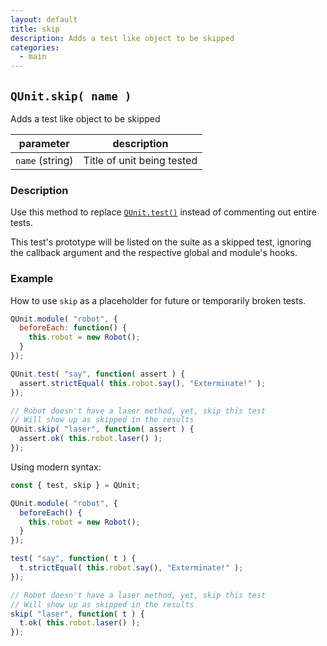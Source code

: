 ```yaml
---
layout: default
title: skip
description: Adds a test like object to be skipped
categories:
  - main
---
```


## `QUnit.skip( name )`

Adds a test like object to be skipped

| parameter | description |
|-----------|-------------|
| `name` (string) | Title of unit being tested |

### Description

Use this method to replace [`QUnit.test()`](/main/QUnit.test/) instead of commenting out entire tests.

This test's prototype will be listed on the suite as a skipped test, ignoring the callback argument and the respective global and module's hooks.

### Example

How to use `skip` as a placeholder for future or temporarily broken tests.

```js
QUnit.module( "robot", {
  beforeEach: function() {
    this.robot = new Robot();
  }
});

QUnit.test( "say", function( assert ) {
  assert.strictEqual( this.robot.say(), "Exterminate!" );
});

// Robot doesn't have a laser method, yet, skip this test
// Will show up as skipped in the results
QUnit.skip( "laser", function( assert ) {
  assert.ok( this.robot.laser() );
});
```

Using modern syntax:

```js
const { test, skip } = QUnit;

QUnit.module( "robot", {
  beforeEach() {
    this.robot = new Robot();
  }
});

test( "say", function( t ) {
  t.strictEqual( this.robot.say(), "Exterminate!" );
});

// Robot doesn't have a laser method, yet, skip this test
// Will show up as skipped in the results
skip( "laser", function( t ) {
  t.ok( this.robot.laser() );
});
```
